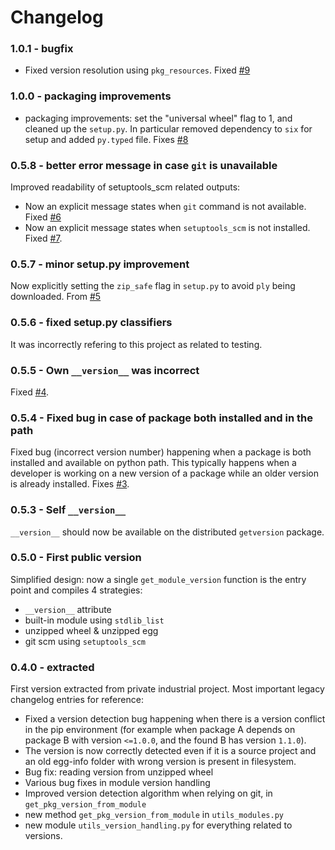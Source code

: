 # Changelog

### 1.0.1 - bugfix

 - Fixed version resolution using `pkg_resources`. Fixed [#9](https://github.com/smarie/python-getversion/issues/9)

### 1.0.0 - packaging improvements

 - packaging improvements: set the "universal wheel" flag to 1, and cleaned up the `setup.py`. In particular removed dependency to `six` for setup and added `py.typed` file. Fixes [#8](https://github.com/smarie/python-getversion/issues/8)

### 0.5.8 - better error message in case `git` is unavailable

Improved readability of setuptools_scm related outputs:

 - Now an explicit message states when `git` command is not available. Fixed [#6](https://github.com/smarie/python-getversion/issues/6) 
 - Now an explicit message states when `setuptools_scm` is not installed. Fixed [#7](https://github.com/smarie/python-getversion/issues/7).

### 0.5.7 - minor setup.py improvement

Now explicitly setting the `zip_safe` flag in `setup.py` to avoid `ply` being downloaded. From [#5](https://github.com/smarie/python-getversion/pull/5) 

### 0.5.6 - fixed setup.py classifiers

It was incorrectly refering to this project as related to testing.

### 0.5.5 - Own `__version__` was incorrect

Fixed [#4](https://github.com/smarie/python-getversion/issues/4).

### 0.5.4 - Fixed bug in case of package both installed and in the path

Fixed bug (incorrect version number) happening when a package is both installed and available on python path. This typically happens when a developer is working on a new version of a package while an older version is already installed. Fixes [#3](https://github.com/smarie/python-getversion/issues/3).

### 0.5.3 - Self `__version__`

`__version__` should now be available on the distributed `getversion` package.

### 0.5.0 - First public version

Simplified design: now a single `get_module_version` function is the entry point and compiles 4 strategies:

 - `__version__` attribute
 - built-in module using `stdlib_list`
 - unzipped wheel & unzipped egg
 - git scm using `setuptools_scm`

### 0.4.0 - extracted

First version extracted from private industrial project. Most important legacy changelog entries for reference:

 * Fixed a version detection bug happening when there is a version conflict in the pip environment (for example when package A depends on package B with version `<=1.0.0`, and the found B has version `1.1.0`).
 * The version is now correctly detected even if it is a source project and an old egg-info folder with wrong version is present in filesystem.
 * Bug fix: reading version from unzipped wheel
 * Various bug fixes in module version handling
 * Improved version detection algorithm when relying on git, in `get_pkg_version_from_module`
 * new method `get_pkg_version_from_module` in `utils_modules.py`
 * new module `utils_version_handling.py` for everything related to versions.
